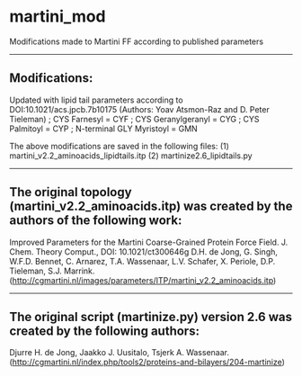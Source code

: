 # martini_mod
Modifications made to Martini FF according to published parameters

--------------
Modifications:
--------------
Updated with lipid tail parameters according to DOI:10.1021/acs.jpcb.7b10175 (Authors: Yoav Atsmon-Raz and D. Peter Tieleman)
; CYS Farnesyl             = CYF
; CYS Geranylgeranyl       = CYG
; CYS Palmitoyl            = CYP
; N-terminal GLY Myristoyl = GMN

The above modifications are saved in the following files:
(1) martini_v2.2_aminoacids_lipidtails.itp
(2) martinize2.6_lipidtails.py


-----------------------------------------------------------------------------------------------------
The original topology (martini_v2.2_aminoacids.itp) was created by the authors of the following work:
-----------------------------------------------------------------------------------------------------
Improved Parameters for the Martini Coarse-Grained Protein Force Field. J. Chem. Theory Comput., DOI: 10.1021/ct300646g
D.H. de Jong, G. Singh, W.F.D. Bennet, C. Arnarez, T.A. Wassenaar, L.V. Schafer, X. Periole, D.P. Tieleman, S.J. Marrink.
(http://cgmartini.nl/images/parameters/ITP/martini_v2.2_aminoacids.itp)


------------------------------------------------------------------------------------
The original script (martinize.py) version 2.6 was created by the following authors:
------------------------------------------------------------------------------------
Djurre H. de Jong, Jaakko J. Uusitalo, Tsjerk A. Wassenaar.
(http://cgmartini.nl/index.php/tools2/proteins-and-bilayers/204-martinize)

